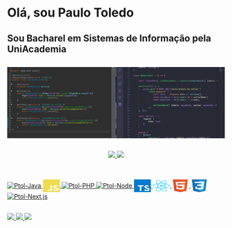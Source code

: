 # Olá, sou Paulo Toledo
## Sou Bacharel em Sistemas de Informação pela UniAcademia 

##

<div align="center">
  <img align="center" src="https://github.com/PToledoCESJF/ptoledocesjf/blob/main/assets/Spring%26React.png" target="_blank" />
</div>

##

<div align="center">
  <a href="https://github.com/ptoledocesjf">
  <img height="140em" src="https://github-readme-stats.vercel.app/api?username=ptoledocesjf&show_icons=true&theme=dracula&include_all_commits=true&count_private=true"/>
  <img height="140em" src="https://github-readme-stats.vercel.app/api/top-langs/?username=ptoledocesjf&layout=compact&langs_count=7&theme=dracula"/>
</div>

##

<div style="display: inline_block"><br>
  <img align="center" alt="Ptol-Java" height="30" width="40" src="https://cdn.jsdelivr.net/gh/devicons/devicon/icons/java/java-original.svg" />
  <img align="center" alt="Ptol-Js" height="30" width="40" src="https://raw.githubusercontent.com/devicons/devicon/master/icons/javascript/javascript-plain.svg" />
  <img align="center" alt="Ptol-PHP" height="30" width="40" src="https://cdn.jsdelivr.net/gh/devicons/devicon/icons/php/php-original.svg" />
  <img align="center" alt="Ptol-Node" height="30" width="40" src="https://cdn.jsdelivr.net/gh/devicons/devicon/icons/nodejs/nodejs-original-wordmark.svg" />
  <img align="center" alt="Ptol-Ts" height="30" width="40" src="https://raw.githubusercontent.com/devicons/devicon/master/icons/typescript/typescript-plain.svg" />
  <img align="center" alt="Ptol-React" height="30" width="40" src="https://raw.githubusercontent.com/devicons/devicon/master/icons/react/react-original.svg" />
  <img align="center" alt="Ptol-HTML" height="30" width="40" src="https://raw.githubusercontent.com/devicons/devicon/master/icons/html5/html5-original.svg" />
  <img align="center" alt="Ptol-CSS" height="30" width="40" src="https://raw.githubusercontent.com/devicons/devicon/master/icons/css3/css3-original.svg" />
  <img align="center" alt="Ptol-Next.js" height="30" width="40" src="https://cdn.jsdelivr.net/gh/devicons/devicon/icons/nextjs/nextjs-original-wordmark.svg" />
</div>

##

<div> 
  <a href="https://www.linkedin.com/in/paulo-toledo-0488b1174/" target="_blank">
    <img src="https://img.shields.io/badge/-LinkedIn-%230077B5?style=for-the-badge&logo=linkedin&logoColor=white" target="_blank">
  </a> 
  <a href = "mailto:ptoledo.bsices@gmail.com">
    <img src="https://img.shields.io/badge/Gmail-D14836?style=for-the-badge&logo=gmail&logoColor=white" target="_blank" />
  </a>
  
  <a href = "mailto:paulodat.902522195@uniacademia.edu.br">
    <img src="https://img.shields.io/badge/Microsoft_Outlook-0078D4?style=for-the-badge&logo=microsoft-outlook&logoColor=white target="_blank" />
  </a>
</div>
